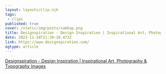 ```yaml
---
layout: layouts/clip.njk 
tags:
 - clips 
published: true 
cover: /static/img/posts/samkap.png 
title: Designspiration - Design Inspiration | Inspirational Art, Photography &amp; Typography Images 
date: 2023-11-18T21:39:10.473Z 
link: https://www.designspiration.com/ 
ogtype: article 
---
```

[Designspiration - Design Inspiration | Inspirational Art, Photography &amp; Typography Images](https://www.designspiration.com/) 
